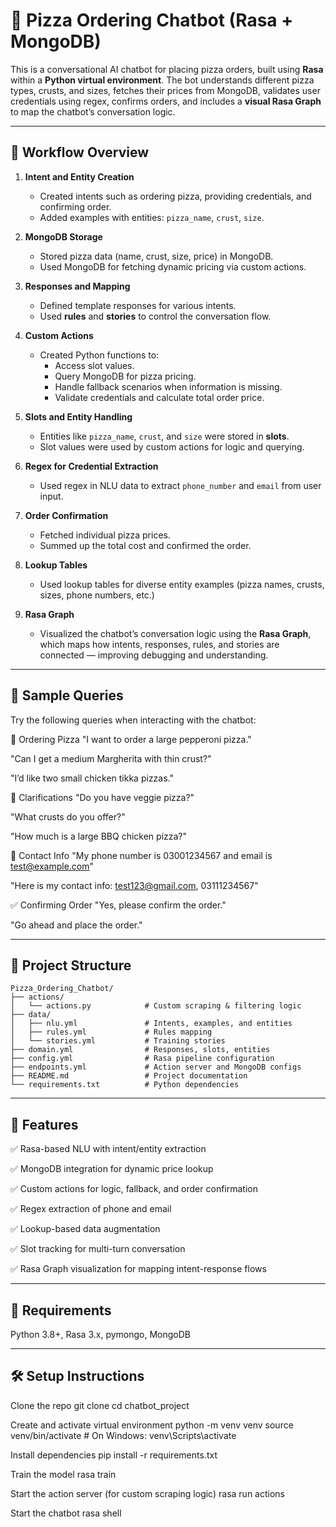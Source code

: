 # 🍕 Pizza Ordering Chatbot (Rasa + MongoDB)

This is a conversational AI chatbot for placing pizza orders, built using **Rasa** within a **Python virtual environment**. The bot understands different pizza types, crusts, and sizes, fetches their prices from MongoDB, validates user credentials using regex, confirms orders, and includes a **visual Rasa Graph** to map the chatbot’s conversation logic.

---

## 🧠 Workflow Overview

1. **Intent and Entity Creation**
   - Created intents such as ordering pizza, providing credentials, and confirming order.
   - Added examples with entities: `pizza_name`, `crust`, `size`.

2. **MongoDB Storage**
   - Stored pizza data (name, crust, size, price) in MongoDB.
   - Used MongoDB for fetching dynamic pricing via custom actions.

3. **Responses and Mapping**
   - Defined template responses for various intents.
   - Used **rules** and **stories** to control the conversation flow.

4. **Custom Actions**
   - Created Python functions to:
     - Access slot values.
     - Query MongoDB for pizza pricing.
     - Handle fallback scenarios when information is missing.
     - Validate credentials and calculate total order price.

5. **Slots and Entity Handling**
   - Entities like `pizza_name`, `crust`, and `size` were stored in **slots**.
   - Slot values were used by custom actions for logic and querying.

6. **Regex for Credential Extraction**
   - Used regex in NLU data to extract `phone_number` and `email` from user input.

7. **Order Confirmation**
   - Fetched individual pizza prices.
   - Summed up the total cost and confirmed the order.

8. **Lookup Tables**
   - Used lookup tables for diverse entity examples (pizza names, crusts, sizes, phone numbers, etc.)

9. **Rasa Graph**
   - Visualized the chatbot’s conversation logic using the **Rasa Graph**, which maps how intents, responses, rules, and stories are connected — improving debugging and understanding.

---

## 💬 Sample Queries
Try the following queries when interacting with the chatbot:

🍕 Ordering Pizza
"I want to order a large pepperoni pizza."

"Can I get a medium Margherita with thin crust?"

"I’d like two small chicken tikka pizzas."

🔁 Clarifications
"Do you have veggie pizza?"

"What crusts do you offer?"

"How much is a large BBQ chicken pizza?"

📩 Contact Info
"My phone number is 03001234567 and email is test@example.com"

"Here is my contact info: test123@gmail.com, 03111234567"

✅ Confirming Order
"Yes, please confirm the order."

"Go ahead and place the order."

---

## 📁 Project Structure

```
Pizza_Ordering_Chatbot/
├── actions/
│   └── actions.py            # Custom scraping & filtering logic
├── data/
│   ├── nlu.yml               # Intents, examples, and entities
│   ├── rules.yml             # Rules mapping
│   └── stories.yml           # Training stories
├── domain.yml                # Responses, slots, entities
├── config.yml                # Rasa pipeline configuration
├── endpoints.yml             # Action server and MongoDB configs
├── README.md                 # Project documentation
└── requirements.txt          # Python dependencies
```

---

## 📌 Features

✅ Rasa-based NLU with intent/entity extraction

✅ MongoDB integration for dynamic price lookup

✅ Custom actions for logic, fallback, and order confirmation

✅ Regex extraction of phone and email

✅ Lookup-based data augmentation

✅ Slot tracking for multi-turn conversation

✅ Rasa Graph visualization for mapping intent-response flows

---

## 🔧 Requirements

Python 3.8+, 
Rasa 3.x, 
pymongo, 
MongoDB

---

## 🛠️ Setup Instructions

Clone the repo
git clone <repo-url>
cd chatbot_project

Create and activate virtual environment
python -m venv venv
source venv/bin/activate  # On Windows: venv\Scripts\activate

Install dependencies
pip install -r requirements.txt

Train the model
rasa train

Start the action server (for custom scraping logic)
rasa run actions

Start the chatbot
rasa shell

